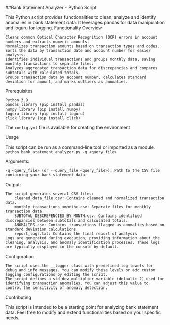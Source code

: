 ##Bank Statement Analyzer - Python Script

This Python script provides functionalities to clean, analyze and identify anomalies in bank statement data. It leverages pandas for data manipulation and loguru for logging.
Functionality Overview

    Cleans common Optical Character Recognition (OCR) errors in account numbers and extracts numeric amounts.
    Normalizes transaction amounts based on transaction types and codes.
    Sorts the data by transaction date and account number for easier analysis.
    Identifies individual transactions and groups monthly data, saving monthly transactions to separate files.
    Analyzes aggregated transaction data for discrepancies and compares subtotals with calculated totals.
    Groups transaction data by account number, calculates standard deviation for amount, and marks outliers as anomalies.

Prerequisites

    Python 3.9
    pandas library (pip install pandas)
    numpy library (pip install numpy)
    loguru library (pip install loguru)
    click library (pip install click)

The `config.yml` file is available for creating the environment

Usage

This script can be run as a command-line tool or imported as a module.
`python bank_statement_analyzer.py -q <query_file>`

Arguments:

    -q <query_file> (or --query_file <query_file>): Path to the CSV file containing your bank statement data.

Output:

    The script generates several CSV files:
        cleaned_data_file.csv: Contains cleaned and normalized transaction data.
        monthly_transactions_<month>.csv: Separate files for monthly transaction data
        SUBTOTAL_DESCREPENCIES_BY_MONTH.csv: Contains identified discrepancies between subtotals and calculated totals.
        ANOMALIES.csv: Contains transactions flagged as anomalies based on standard deviation calculations.
        report_logs.txt: Contains the final report of analysis
    Logs are generated during execution, providing information about the cleaning, analysis, and anomaly identification processes. These logs are typically displayed in the console by default.

Configuration

    The script uses the __logger class with predefined log levels for debug and info messages. You can modify these levels or add custom logging configurations by editing the script.
    The script defines a std_dev_multiplier variable (default: 2) used for identifying transaction anomalies. You can adjust this value to control the sensitivity of anomaly detection.

Contributing

This script is intended to be a starting point for analyzing bank statement data. Feel free to modify and extend functionalities based on your specific needs.
